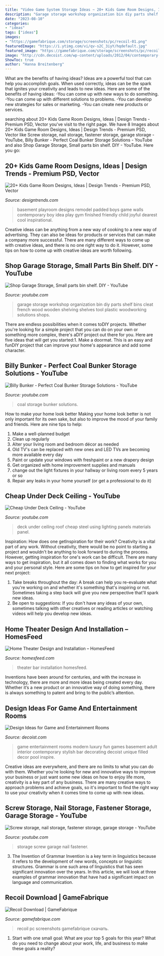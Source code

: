 ```yaml
---
title: "Video Game System Storage Ideas ~ 20+ Kids Game Room Designs, Ideas"
description: "Garage storage workshop organization bin diy parts shelf bins cleat french wood wooden shelving shelves tool plastic woodworking solutions shops"
date: "2023-08-10"
categories:
- "ideas"
tags: ["ideas"]
images:
- "https://gamefabrique.com/storage/screenshots/pc/recoil-01.png"
featuredImage: "https://i.ytimg.com/vi/qv-s2C_3iyY/hqdefault.jpg"
featured_image: "https://gamefabrique.com/storage/screenshots/pc/recoil-01.png"
image: "http://cdn.decoist.com/wp-content/uploads/2012/04/contemporary-game-room-design.jpg"
ShowToc: true
author: "Hanna Breitenberg"
---
```



What are the benefits of having ideas?
Ideas are a powerful tool that can help you accomplish goals. When used correctly, ideas can be the spark that ignites your creativity and leads to new ideas. Here are some of the benefits of having ideas: 
-You can come up with new ways to do something. 
-You can come up with different solutions to problems. 
-You can develop new strategies for sales or marketing. 
-You can create new products or services.

	

		
searching about 20+ Kids Game Room Designs, Ideas | Design Trends - Premium PSD, Vector you've visit to the right page. We have 8 Images about 20+ Kids Game Room Designs, Ideas | Design Trends - Premium PSD, Vector like Screw storage, nail storage, fastener storage, garage storage - YouTube, Billy Bunker - Perfect Coal Bunker Storage Solutions - YouTube and also Shop Garage Storage, Small parts bin shelf. DIY - YouTube. Here you go:
		
    
## 20+ Kids Game Room Designs, Ideas | Design Trends - Premium PSD, Vector

<img loading=lazy src="https://images.designtrends.com/wp-content/uploads/2016/08/02185538/Kids-Blue-Basement-Playroom-.jpg" onerror="this.onerror=null;this.src='https://tse1.mm.bing.net/th?id=OIP.gdOx_WYxhgxjbjj3pHgOwQHaE8&amp;pid=15.1';" alt="20+ Kids Game Room Designs, Ideas | Design Trends - Premium PSD, Vector">

_Source: designtrends.com_

>basement playroom designs remodel padded boys game walls contemporary boy idea play gym finished friendly child joyful dearest cool inspirational. 

	

Creative ideas can be anything from a new way of cooking to a new way of advertising. They can also be ideas for products or services that can make a company more successful. There are many different ways to come up with creative ideas, and there is no one right way to do it. However, some tips on how to come up with creative ideas are worth following.

    
## Shop Garage Storage, Small Parts Bin Shelf. DIY - YouTube

<img loading=lazy src="https://i.ytimg.com/vi/qv-s2C_3iyY/hqdefault.jpg" onerror="this.onerror=null;this.src='https://tse4.mm.bing.net/th?id=OIP.larNqMhOzM-s2qAeAsgFIwHaFj&amp;pid=15.1';" alt="Shop Garage Storage, Small parts bin shelf. DIY - YouTube">

_Source: youtube.com_

>garage storage workshop organization bin diy parts shelf bins cleat french wood wooden shelving shelves tool plastic woodworking solutions shops. 

	

There are endless possibilities when it comes toDIY projects. Whether you're looking for a simple project that you can do on your own or something more complex, there's aDIY project out there for you. Here are five ideas that will get you started:1. Make a doormat. This is an easy and funDIY project that can improve your home's appearance and add some character.

    
## Billy Bunker - Perfect Coal Bunker Storage Solutions - YouTube

<img loading=lazy src="https://i.ytimg.com/vi/Tk9vhOFg1ng/maxresdefault.jpg" onerror="this.onerror=null;this.src='https://tse2.mm.bing.net/th?id=OIP.JkR9ZthY4JO6_YlZyCe4uwHaEK&amp;pid=15.1';" alt="Billy Bunker - Perfect Coal Bunker Storage Solutions - YouTube">

_Source: youtube.com_

>coal storage bunker solutions. 

	

How to make your home look better
Making your home look better is not only important for its own sake, but also to improve the mood of your family and friends. Here are nine tips to help: 
1. Make a well-planned budget
2. Clean up regularly
3. Alter your living room and bedroom décor as needed
4. Old TV's can be replaced with new ones and LED TVs are becoming more available every day 
5. Paint or update your windows with freshpaint or a new drapery design 
6. Get organized with home improvement supplies and manuals 
7. change out the light fixtures in your hallway or living room every 5 years or so 
8. Repair any leaks in your home yourself (or get a professional to do it) 

    
## Cheap Under Deck Ceiling - YouTube

<img loading=lazy src="http://i.ytimg.com/vi/IQNFVPICAms/maxresdefault.jpg" onerror="this.onerror=null;this.src='https://tse3.mm.bing.net/th?id=OIP.NZrqTQqr1fJJv3QdNiWeHQHaEK&amp;pid=15.1';" alt="Cheap Under Deck Ceiling - YouTube">

_Source: youtube.com_

>deck under ceiling roof cheap steel using lighting panels materials panel. 

	

Inspiration: How does one getInspiration for their work?
Creativity is a vital part of any work. Without creativity, there would be no point to starting a project and wouldn't be anything to look forward to during the process. However, getting inspiration for one's work can be difficult. There are many ways to get inspiration, but it all comes down to finding what works for you and your personal style. Here are some tips on how to get inspired for your next project: 
1) Take breaks throughout the day: A break can help you re-evaluate what you're working on and whether it's something that's inspiring or not. Sometimes taking a step back will give you new perspective that'll spark new ideas. 
2) Be open to suggestions: If you don't have any ideas of your own, sometimes talking with other creatives or reading articles or watching videos will help you develop new ideas.

    
## Home Theater Design And Installation – HomesFeed

<img loading=lazy src="https://homesfeed.com/wp-content/uploads/2015/07/home-theater-idea-for-small-room-with-black-leather-sofas-and-black-bar-table-plus-black-chairs-a-big-flat-screen.jpg" onerror="this.onerror=null;this.src='https://tse3.mm.bing.net/th?id=OIP.ZreRPsj1zGnKG9_lOUUMjgHaFj&amp;pid=15.1';" alt="Home Theater Design and Installation – HomesFeed">

_Source: homesfeed.com_

>theater bar installation homesfeed. 

	

Inventions have been around for centuries, and with the increase in technology, there are more and more ideas being created every day. Whether it’s a new product or an innovative way of doing something, there is always something to patent and bring to the public’s attention.

    
## Design Ideas For Game And Entertainment Rooms

<img loading=lazy src="http://cdn.decoist.com/wp-content/uploads/2012/04/contemporary-game-room-design.jpg" onerror="this.onerror=null;this.src='https://tse2.mm.bing.net/th?id=OIP._bptzjniXTOsPFQ3Ko-s_wHaE8&amp;pid=15.1';" alt="Design Ideas for Game and Entertainment Rooms">

_Source: decoist.com_

>game entertainment rooms modern luxury fun games basement adult interior contemporary stylish bar decorating decoist unique filled decor pool inspire. 

	

Creative ideas are everywhere, and there are no limits to what you can do with them. Whether you're looking for new and innovative ways to improve your business or just want some new ideas on how to enjoy life more, creativity is a key part of any business. There are many creative ways to approach problems and achieve goals, so it's important to find the right way to use your creativity when it comes time to come up with new ideas.

    
## Screw Storage, Nail Storage, Fastener Storage, Garage Storage - YouTube

<img loading=lazy src="https://i.ytimg.com/vi/F8hBKbMds-Q/maxresdefault.jpg" onerror="this.onerror=null;this.src='https://tse1.mm.bing.net/th?id=OIP.yWnMVxDdixd1NRcLT8jORAHaEK&amp;pid=15.1';" alt="Screw storage, nail storage, fastener storage, garage storage - YouTube">

_Source: youtube.com_

>storage screw garage nail fastener. 

	

3. The Invention of Grammar
Invention is a key term in linguistics because it refers to the development of new words, concepts or linguistic structures. Grammar is one such area of linguistics that has seen significant innovation over the years. In this article, we will look at three examples of grammar innovation that have had a significant impact on language and communication.

    
## Recoil Download | GameFabrique

<img loading=lazy src="https://gamefabrique.com/storage/screenshots/pc/recoil-01.png" onerror="this.onerror=null;this.src='https://tse1.mm.bing.net/th?id=OIP.WAHGpm47Iok2tNbsiAayywHaFn&amp;pid=15.1';" alt="Recoil Download | GameFabrique">

_Source: gamefabrique.com_

>recoil pc screenshots gamefabrique скачать. 

	

1. Start with one small goal: What are your top 5 goals for this year? What do you need to change about your work, life, and business to make these goals a reality? 

